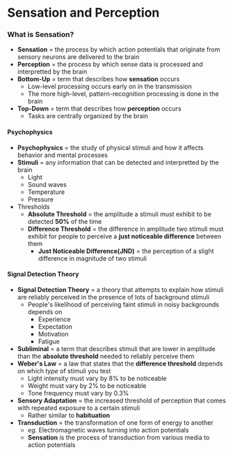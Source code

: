 # Sensation and Perception

### What is Sensation?
- **Sensation** = the process by which action potentials that originate from sensory neurons are delivered to the brain
- **Perception** = the process by which sense data is processed and interpretted by the brain
- **Bottom-Up** = term that describes how **sensation** occurs
    * Low-level processing occurs early on in the transmission
    * The more high-level, pattern-recognition processing is done in the brain
- **Top-Down** = term that describes how **perception** occurs
    * Tasks are centrally organized by the brain

#### Psychophysics
- **Psychophysics** = the study of physical stimuli and how it affects behavior and mental processes
- **Stimuli** = any information that can be detected and interpretted by the brain
    * Light
    * Sound waves
    * Temperature
    * Pressure
- Thresholds
    * **Absolute Threshold** = the amplitude a stimuli must exhibit to be detected **50%** of the time
    * **Difference Threshold** = the difference in amplitude two stimuli must exhibit for people to perceive a **just noticeable difference** between them
        + **Just Noticeable Difference(JND)** = the perception of a slight difference in magnitude of two stimuli

#### Signal Detection Theory
- **Signal Detection Theory** = a theory that attempts to explain how stimuli are reliably perceived in the presence of lots of background stimuli
    * People's likelihood of perceiving faint stimuli in noisy backgrounds depends on
        + Experience
        + Expectation
        + Motivation
        + Fatigue
- **Subliminal** = a term that describes stimuli that are lower in amplitude than the **absolute threshold** needed to reliably perceive them
- **Weber's Law** = a law that states that the **difference threshold** depends on which *type* of stimuli you test
    * Light intensity must vary by 8% to be noticeable
    * Weight must vary by 2% to be noticeable
    * Tone frequency must vary by 0.3%
- **Sensory Adaptation** = the increased threshold of perception that comes with repeated exposure to a certain stimuli
    * Rather similar to **habituation**
- **Transduction** = the transformation of one form of energy to another
    * *eg.* Electromagnetic waves turning into action potentials
    * **Sensation** is the process of transduction from various media to action potentials
